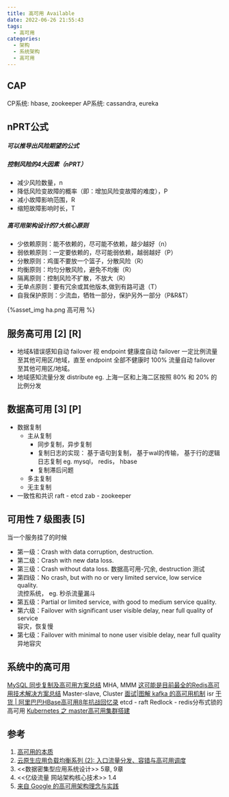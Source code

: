 ```yaml
---
title: 高可用 Available
date: 2022-06-26 21:55:43
tags:
  - 高可用
categories: 
  - 架构 
  - 系统架构
  - 高可用
---
```


<p></p>
<!-- more -->


##  CAP
CP系统: hbase, zookeeper
AP系统: cassandra, eureka



## nPRT公式

##### 可以推导出风险期望的公式


##### 控制风险的4大因素（nPRT）

+ 减少风险数量，n
+ 降低风险变故障的概率（即：增加风险变故障的难度），P
+ 减小故障影响范围，R
+ 缩短故障影响时长，T


##### 高可用架构设计的7大核心原则

+ 少依赖原则：能不依赖的，尽可能不依赖，越少越好（n）
+ 弱依赖原则：一定要依赖的，尽可能弱依赖，越弱越好（P）
+ 分散原则：鸡蛋不要放一个篮子，分散风险（R）
+ 均衡原则：均匀分散风险，避免不均衡（R）
+ 隔离原则：控制风险不扩散，不放大（R）
+ 无单点原则：要有冗余或其他版本,做到有路可退（T）
+ 自我保护原则：少流血，牺牲一部分，保护另外一部分（P&R&T）

{%asset_img ha.png 高可用 %}

## 服务高可用 [2] [R]
+ 地域&错误感知自动 failover
  视 endpoint 健康度自动 failover 一定比例流量至其他可用区/地域，直至 endpoint 全部不健康时 100% 流量自动 failover 至其他可用区/地域。
+ 地域感知流量分发 distribute
eg. 上海一区和上海二区按照 80% 和 20% 的比例分发

## 数据高可用 [3] [P]
+ 数据复制
  - 主从复制
     - 同步复制，异步复制
     - 复制日志的实现： 
        基于语句到复制， 
        基于wal的传输，
        基于行的逻辑日志复制
        eg. mysql， redis， hbase 
     - 复制滞后问题
  - 多主复制
  - 无主复制
+ 一致性和共识
  raft - etcd
  zab - zookeeper

## 可用性 7 级图表 [5]
当一个服务挂了的时候
+ 第一级：Crash with data corruption, destruction. 
+ 第二级：Crash with new data loss. 
+ 第三级：Crash without data loss. 
         数据高可用-冗余, destruction 测试
+ 第四级：No crash, but with no or very limited service, low service quality.  
         流控系统， eg. 秒杀流量漏斗
+ 第五级：Partial or limited service, with good to medium service quality. 
+ 第六级：Failover with significant user visible delay, near full quality of service  
         容灾，恢复慢
+ 第七级：Failover with minimal to none user visible delay, near full quality  
         异地容灾


## 系统中的高可用
[MySQL 同步复制及高可用方案总结](https://mp.weixin.qq.com/s/fh_9Mk-FVFSkX5pmsc8HPA)  MHA, MMM
[这可能是目前最全的Redis高可用技术解决方案总结](https://mp.weixin.qq.com/s/Iz7cwun1y_oLUV9fDDh0UQ)  Master-slave, Cluster
[面试|图解 kafka 的高可用机制](https://mp.weixin.qq.com/s/GMsYVgPmoCbdWW4FQthrAA)  isr
[干货 | 阿里巴巴HBase高可用8年抗战回忆录](https://mp.weixin.qq.com/s/yH5JVD422k6FNtiqAGw75Q)
etcd - raft
Redlock - redis分布式锁的高可用
[Kubernetes 之 master高可用集群搭建](https://mp.weixin.qq.com/s/Br6J3nC51SnRTXBArfs_ug)


## 参考
1. [高可用的本质](https://mp.weixin.qq.com/s/CkFHTuxqoj1WJ7d0HUEbAg)
2. [云原生应用负载均衡系列 (2): 入口流量分发、容错与高可用调度](https://mp.weixin.qq.com/s/0f9Z8yIsT7-iJ2AUHfgqiw)
3. <<数据密集型应用系统设计>>  5章, 9章
4. <<亿级流量 网站架构核心技术>>  1.4
5. [来自 Google 的高可用架构理念与实践](https://www.ktanx.com/blog/p/4273)